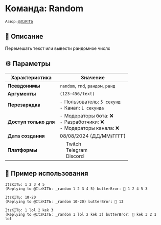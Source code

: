 # Команда: Random  
<sup>Автор: [@ItzKITb](twitch.tv/itzkitb)</sup>  

## 📝 Описание  
Перемешать текст или вывести рандомное число  

## ⚙️ Параметры  
| Характеристика        | Значение                     |  
|-----------------------|------------------------------|  
| **Псевдонимы**        | `random`, `rnd`, `рандом`, `ранд` |  
| **Аргументы**         | `(123-456/text)` |  
| **Перезарядка**       | - Пользователь: `5 секунд`<br>- Канал: `1 секунда` |  
| **Доступ только для** | - Модераторы бота: ❌<br>- Разработчики: ❌<br>- Модераторы канала: ❌ |  
| **Дата создания**     | 08/08/2024 (ДД/ММ/ГГГГ)      |  
| **Платформы**         | <img src="https://upload.wikimedia.org/wikipedia/commons/thumb/c/ce/Twitch_logo_2019.svg/512px-Twitch_logo_2019.svg.png" width="16"> Twitch<br><img src="https://upload.wikimedia.org/wikipedia/commons/thumb/8/83/Telegram_2019_Logo.svg/512px-Telegram_2019_Logo.svg.png" width="16"> Telegram<br><img src="https://upload.wikimedia.org/wikipedia/ru/thumb/b/b7/Discord_logo_svg.svg/675px-Discord_logo_svg.svg.png" width="16"> Discord |

## 💬 Пример использования
```
ItzKITЬ: 1 2 3 4 5 
(Replying to @ItzKITЬ: _random 1 2 3 4 5) butterBror: 🎲 1 2 4 5 3 

ItzKITЬ: 10-20 
(Replying to @ItzKITЬ: _random 10-20) butterBror: 🎲 13 

ItzKITЬ: 1 lol 2 kek 3 
(Replying to @ItzKITЬ: _random 1 lol 2 kek 3) butterBror: 🎲 kek 3 2 1 lol 
```